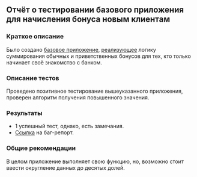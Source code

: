 ## Отчёт о тестировании базового приложения для начисления бонуса новым клиентам

### Краткое описание

Было создано [базовое приложение](https://github.com/Cliffart44/Java_hw_1.2.2/blob/master/src/Main.java), [реализующее](https://github.com/netology-code/javaqa-homeworks/tree/master/programming#%D0%B7%D0%B0%D0%B4%D0%B0%D1%87%D0%B0-2---precision) логику суммирования обычных и приветственных бонусов для тех, кто только начинает своё знакомство с банком.

### Описание тестов

Проведено позитивное тестирование вышеуказанного приложения, проверен алгоритм получения повышенного значения.

### Результаты

- 1 успешный тест, однако, есть замечания.
- [Ссылка](https://github.com/Cliffart44/Java_hw_1.2.2/issues/1) на баг-репорт.

### Общие рекомендации

В целом приложение выполняет свою функцию, но, возможно стоит ввести округление данных до десятых долей.
